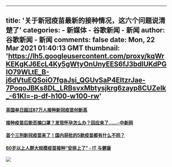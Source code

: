 
---
title: '关于新冠疫苗最新的接种情况，这六个问题说清楚了'
categories: 
    - 新媒体
    - 谷歌新闻 - 新闻
author: 谷歌新闻 - 新闻
comments: false
date: Mon, 22 Mar 2021 01:40:13 GMT
thumbnail: 'https://lh5.googleusercontent.com/proxy/kqWrKEKgKJ6EcL4Ky5gWtyOnUnyEES6fJ3bdlUKdPGIO79WLtE_B-j6dVtuEQSoiO7fgaJsi_QGUvSaP4EItzrJae-7PoqoJBKs8DL_LRBsvxMbtysjkrg6zayp8CUZeIk_-61Kl=-p-df-h100-w100-rw'
---

<div>   
<h4><a href="https://news.google.com/articles/CAIiEHvabhkiNq_QaEnYDoTnIqwqMwgEKioIACIQbBOmNHEjp2I5BVqjIeTryCoUCAoiEGwTpjRxI6diOQVaoyHk68gw5O_HBg?hl=zh-CN&gl=CN&ceid=CN%3Azh-Hans">英国单日超过87万人接种新冠疫苗创新高</a></h4><h4><a href="https://news.google.com/articles/CBMiNGh0dHA6Ly93d3cuY2hpbmFuZXdzLmNvbS9nbi8yMDIxLzAzLTIxLzk0MzczMDguc2h0bWzSAQA?hl=zh-CN&gl=CN&ceid=CN%3Azh-Hans">接种疫苗后能否摘口罩？发现怀孕怎么办？回应来了……-中新网</a></h4><h4><a href="https://news.google.com/articles/CBMiP2h0dHBzOi8vbmV3cy5zaW5hLmNvbS5jbi9jLzIwMjEtMDMtMjEvZG9jLWlra25zY3NpOTA4OTY0Ni5zaHRtbNIBAA?hl=zh-CN&gl=CN&ceid=CN%3Azh-Hans">首个三剂新冠疫苗来了！国内获批的5款疫苗都有什么不同？</a></h4><h4><a href="https://news.google.com/articles/CBMiMGh0dHBzOi8vd3d3LmNuYmV0YS5jb20vYXJ0aWNsZXMvdGVjaC8xMTA0NTY3Lmh0bdIBAA?hl=zh-CN&gl=CN&ceid=CN%3Azh-Hans">60岁以上人群大规模疫苗接种“安排上了” - IT 与健康</a></h4><img src="https://lh5.googleusercontent.com/proxy/kqWrKEKgKJ6EcL4Ky5gWtyOnUnyEES6fJ3bdlUKdPGIO79WLtE_B-j6dVtuEQSoiO7fgaJsi_QGUvSaP4EItzrJae-7PoqoJBKs8DL_LRBsvxMbtysjkrg6zayp8CUZeIk_-61Kl=-p-df-h100-w100-rw" referrerpolicy="no-referrer">  
</div>
            